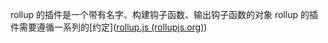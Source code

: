 rollup 的插件是一个带有名字、构建钩子函数、输出钩子函数的对象
rollup 的插件需要遵循一系列的[约定]([rollup.js (rollupjs.org)](https://rollupjs.org/guide/en/#conventions))